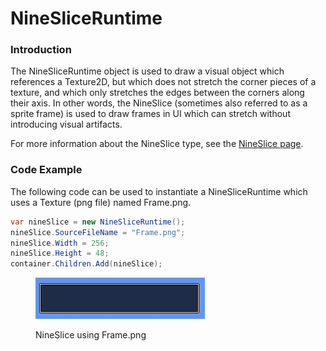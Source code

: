 # NineSliceRuntime

### Introduction

The NineSliceRuntime object is used to draw a visual object which references a Texture2D, but which does not stretch the corner pieces of a texture, and which only stretches the edges between the corners along their axis. In other words, the NineSlice (sometimes also referred to as a sprite frame) is used to draw frames in UI which can stretch without introducing visual artifacts.

For more information about the NineSlice type, see the [NineSlice page](../../gum-elements/nineslice/).

### Code Example

The following code can be used to instantiate a NineSliceRuntime which uses a Texture (png file) named Frame.png.

```csharp
var nineSlice = new NineSliceRuntime();
nineSlice.SourceFileName = "Frame.png";
nineSlice.Width = 256;
nineSlice.Height = 48;
container.Children.Add(nineSlice);
```

<figure><img src="../../.gitbook/assets/image (3).png" alt=""><figcaption><p>NineSlice using Frame.png</p></figcaption></figure>

